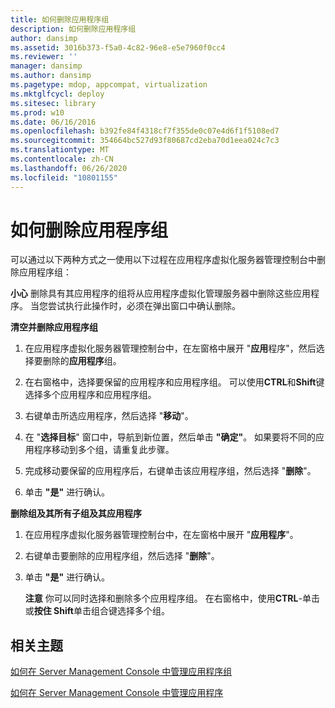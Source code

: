 ```yaml
---
title: 如何删除应用程序组
description: 如何删除应用程序组
author: dansimp
ms.assetid: 3016b373-f5a0-4c82-96e8-e5e7960f0cc4
ms.reviewer: ''
manager: dansimp
ms.author: dansimp
ms.pagetype: mdop, appcompat, virtualization
ms.mktglfcycl: deploy
ms.sitesec: library
ms.prod: w10
ms.date: 06/16/2016
ms.openlocfilehash: b392fe84f4318cf7f355de0c07e4d6f1f5108ed7
ms.sourcegitcommit: 354664bc527d93f80687cd2eba70d1eea024c7c3
ms.translationtype: MT
ms.contentlocale: zh-CN
ms.lasthandoff: 06/26/2020
ms.locfileid: "10801155"
---
```

# 如何删除应用程序组


可以通过以下两种方式之一使用以下过程在应用程序虚拟化服务器管理控制台中删除应用程序组：

**小心** 删除具有其应用程序的组将从应用程序虚拟化管理服务器中删除这些应用程序。 当您尝试执行此操作时，必须在弹出窗口中确认删除。

 

**清空并删除应用程序组**

1.  在应用程序虚拟化服务器管理控制台中，在左窗格中展开 "**应用**程序"，然后选择要删除的**应用程序**组。

2.  在右窗格中，选择要保留的应用程序和应用程序组。 可以使用**CTRL**和**Shift**键选择多个应用程序和应用程序组。

3.  右键单击所选应用程序，然后选择 "**移动**"。

4.  在 "**选择目标**" 窗口中，导航到新位置，然后单击 **"确定"**。 如果要将不同的应用程序移动到多个组，请重复此步骤。

5.  完成移动要保留的应用程序后，右键单击该应用程序组，然后选择 "**删除**"。

6.  单击 **"是"** 进行确认。

**删除组及其所有子组及其应用程序**

1.  在应用程序虚拟化服务器管理控制台中，在左窗格中展开 "**应用程序**"。

2.  右键单击要删除的应用程序组，然后选择 "**删除**"。

3.  单击 **"是"** 进行确认。

    **注意** 你可以同时选择和删除多个应用程序组。 在右窗格中，使用**CTRL**-单击或**按住 Shift**单击组合键选择多个组。

     

## 相关主题


[如何在 Server Management Console 中管理应用程序组](how-to-manage-application-groups-in-the-server-management-console.md)

[如何在 Server Management Console 中管理应用程序](how-to-manage-applications-in-the-server-management-console.md)

 

 





